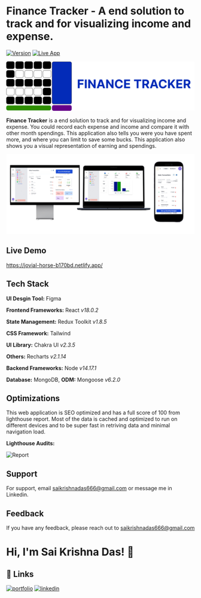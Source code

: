 # Finance Tracker - A end solution to track and for visualizing income and expense.

[![Version](https://img.shields.io/badge/version-1.0.0-green)](https://github.com/saikrishnadas/finance-tracker)
[![Live App](https://img.shields.io/badge/demo-online-green)](https://jovial-horse-b170bd.netlify.app/)

![Logo](https://github.com/saikrishnadas/finance-tracker/blob/main/public/Group%2012.png)

**Finance Tracker** is a end solution to track and for visualizing income and expense.
You could record each expense and income and compare it with other month spendings. This application also tells you 
were you have spent more, and where you can limit to save some bucks.
This application also shows you a visual representation of earning and spendings.

![App Screenshot](https://github.com/saikrishnadas/finance-tracker/blob/main/public/mockup3.jpg)

## Live Demo

https://jovial-horse-b170bd.netlify.app/

## Tech Stack

**UI Desgin Tool:** Figma

**Frontend Frameworks:** React _v18.0.2_

**State Management:** Redux Toolkit _v1.8.5_

**CSS Framework:** Tailwind

**UI Library:** Chakra UI _v2.3.5_

**Others:** Recharts _v2.1.14_

**Backend Frameworks:** Node _v14.17.1_

**Database:** MongoDB, **ODM:** Mongoose _v6.2.0_

## Optimizations

This web application is SEO optimized and has a full score of 100 from lighthouse report.
Most of the data is cached and optimized to run on different devices and to be super fast in retriving data and minimal navigation load.

**Lighthouse Audits:**

![Report](https://thestobookimages.s3.ap-south-1.amazonaws.com/Screenshot+2022-02-28+at+1.14.20+PM.png)

## Support

For support, email saikrishnadas666@gmail.com or message me in Linkedin.

## Feedback

If you have any feedback, please reach out to saikrishnadas666@gmail.com

# Hi, I'm Sai Krishna Das! 👋

## 🔗 Links

[![portfolio](https://img.shields.io/badge/my_portfolio-000?style=for-the-badge&logo=ko-fi&logoColor=white)](https://saikrishnadas.com/)
[![linkedin](https://img.shields.io/badge/linkedin-0A66C2?style=for-the-badge&logo=linkedin&logoColor=white)](https://www.linkedin.com/in/sai-krishna-das/)
